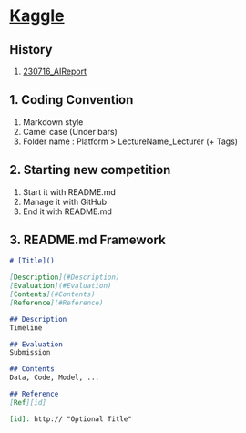 # [Kaggle](https://www.kaggle.com/)

## History
1. [230716_AIReport](https://www.kaggle.com/competitions/2023-kaggle-ai-report)

## 1. Coding Convention
1. Markdown style
2. Camel case (Under bars)
3. Folder name : Platform > LectureName_Lecturer (+ Tags)

## 2. Starting new competition
1. Start it with README.md
2. Manage it with GitHub
3. End it with README.md

## 3. README.md Framework
```Markdown
# [Title]()

[Description](#Description)  
[Evaluation](#Evaluation)  
[Contents](#Contents)  
[Reference](#Reference)  

## Description
Timeline

## Evaluation
Submission

## Contents
Data, Code, Model, ...

## Reference
[Ref][id]

[id]: http:// "Optional Title"
```
